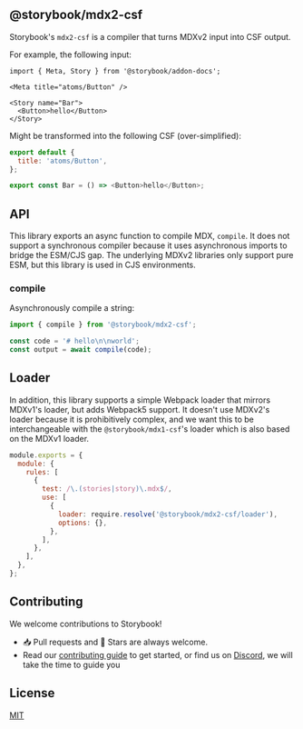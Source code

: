 ## @storybook/mdx2-csf

Storybook's `mdx2-csf` is a compiler that turns MDXv2 input into CSF output.

For example, the following input:

```mdx
import { Meta, Story } from '@storybook/addon-docs';

<Meta title="atoms/Button" />

<Story name="Bar">
  <Button>hello</Button>
</Story>
```

Might be transformed into the following CSF (over-simplified):

```js
export default {
  title: 'atoms/Button',
};

export const Bar = () => <Button>hello</Button>;
```

## API

This library exports an async function to compile MDX, `compile`.
It does not support a synchronous compiler because it uses asynchronous
imports to bridge the ESM/CJS gap. The underlying MDXv2 libraries only
support pure ESM, but this library is used in CJS environments.

### compile

Asynchronously compile a string:

```js
import { compile } from '@storybook/mdx2-csf';

const code = '# hello\n\nworld';
const output = await compile(code);
```

## Loader

In addition, this library supports a simple Webpack loader that mirrors MDXv1's loader, but adds Webpack5 support. It doesn't use MDXv2's loader because it is prohibitively complex, and we want this to be interchangeable with the `@storybook/mdx1-csf`'s loader which is also based on the MDXv1 loader.

```js
module.exports = {
  module: {
    rules: [
      {
        test: /\.(stories|story)\.mdx$/,
        use: [
          {
            loader: require.resolve('@storybook/mdx2-csf/loader'),
            options: {},
          },
        ],
      },
    ],
  },
};
```

## Contributing

We welcome contributions to Storybook!

- 📥 Pull requests and 🌟 Stars are always welcome.
- Read our [contributing guide](CONTRIBUTING.md) to get started,
  or find us on [Discord](https://discord.gg/storybook), we will take the time to guide you

## License

[MIT](https://github.com/storybookjs/csf-mdx2/blob/main/LICENSE)
